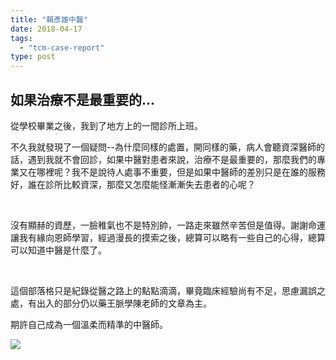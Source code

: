 ```yaml
---
title: "賴彥雄中醫"
date: 2018-04-17
tags: 
  - "tcm-case-report"
type: post
---
```


## 如果治療不是最重要的...

從學校畢業之後，我到了地方上的一間診所上班。

不久我就發現了一個疑問--為什麼同樣的處置，開同樣的藥，病人會聽資深醫師的話，遇到我就不會回診，如果中醫對患者來說，治療不是最重要的，那麼我們的專業又在哪裡呢？我不是說待人處事不重要，但是如果中醫師的差別只是在誰的服務好，誰在診所比較資深，那麼又怎麼能怪漸漸失去患者的心呢？

 

沒有顯赫的資歷，一臉稚氣也不是特別帥，一路走來雖然辛苦但是值得。謝謝命運讓我有緣向恩師學習，經過漫長的摸索之後，總算可以略有一些自己的心得，總算可以知道中醫是什麼了。

 

這個部落格只是紀錄從醫之路上的點點滴滴，畢竟臨床經驗尚有不足，思慮漏誤之處，有出入的部分仍以藥王脈學陳老師的文章為主。

期許自己成為一個溫柔而精準的中醫師。

![](/images/uploads/318230-226x300.jpg)
